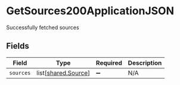 # GetSources200ApplicationJSON

Successfully fetched sources


## Fields

| Field                                                    | Type                                                     | Required                                                 | Description                                              |
| -------------------------------------------------------- | -------------------------------------------------------- | -------------------------------------------------------- | -------------------------------------------------------- |
| `sources`                                                | list[[shared.Source](undefined/models/shared/source.md)] | :heavy_minus_sign:                                       | N/A                                                      |